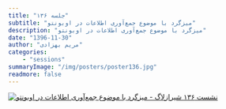 ```yaml
---
title: "جلسه ۱۳۶"
subtitle: "میزگرد با موضوع جمع‌آوری اطلاعات در اوبونتو"
description: "میزگرد با موضوع جمع‌آوری اطلاعات در اوبونتو"
date: "1396-11-30"
author: "مریم بهزادی"
categories:
    - "sessions"
summaryImage: "/img/posters/poster136.jpg"
readmore: false
---
```

[![نشست ۱۳۶ شیرازلاگ - میزگرد با موضوع جمع‌آوری اطلاعات در اوبونتو](../../img/posters/poster136.jpg)](../../img/poster136.jpg)